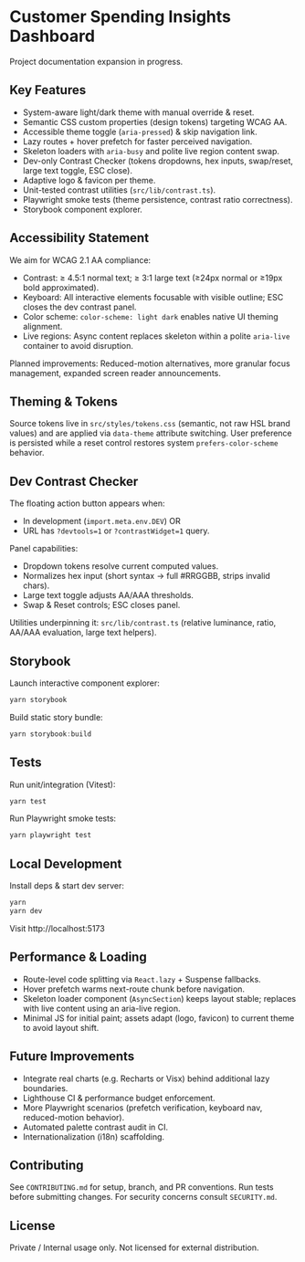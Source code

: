 # Customer Spending Insights Dashboard

Project documentation expansion in progress.

## Key Features
- System-aware light/dark theme with manual override & reset.
- Semantic CSS custom properties (design tokens) targeting WCAG AA.
- Accessible theme toggle (`aria-pressed`) & skip navigation link.
- Lazy routes + hover prefetch for faster perceived navigation.
- Skeleton loaders with `aria-busy` and polite live region content swap.
- Dev-only Contrast Checker (tokens dropdowns, hex inputs, swap/reset, large text toggle, ESC close).
- Adaptive logo & favicon per theme.
- Unit-tested contrast utilities (`src/lib/contrast.ts`).
- Playwright smoke tests (theme persistence, contrast ratio correctness).
- Storybook component explorer.

## Accessibility Statement
We aim for WCAG 2.1 AA compliance:
- Contrast: ≥ 4.5:1 normal text; ≥ 3:1 large text (≥24px normal or ≥19px bold approximated).
- Keyboard: All interactive elements focusable with visible outline; ESC closes the dev contrast panel.
- Color scheme: `color-scheme: light dark` enables native UI theming alignment.
- Live regions: Async content replaces skeleton within a polite `aria-live` container to avoid disruption.

Planned improvements: Reduced-motion alternatives, more granular focus management, expanded screen reader announcements.

## Theming & Tokens
Source tokens live in `src/styles/tokens.css` (semantic, not raw HSL brand values) and are applied via `data-theme` attribute switching. User preference is persisted while a reset control restores system `prefers-color-scheme` behavior.

## Dev Contrast Checker
The floating action button appears when:
- In development (`import.meta.env.DEV`) OR
- URL has `?devtools=1` or `?contrastWidget=1` query.

Panel capabilities:
- Dropdown tokens resolve current computed values.
- Normalizes hex input (short syntax -> full #RRGGBB, strips invalid chars).
- Large text toggle adjusts AA/AAA thresholds.
- Swap & Reset controls; ESC closes panel.

Utilities underpinning it: `src/lib/contrast.ts` (relative luminance, ratio, AA/AAA evaluation, large text helpers).

## Storybook
Launch interactive component explorer:
```powershell
yarn storybook
```
Build static story bundle:
```powershell
yarn storybook:build
```

## Tests
Run unit/integration (Vitest):
```powershell
yarn test
```
Run Playwright smoke tests:
```powershell
yarn playwright test
```

## Local Development
Install deps & start dev server:
```powershell
yarn
yarn dev
```
Visit http://localhost:5173

## Performance & Loading
- Route-level code splitting via `React.lazy` + Suspense fallbacks.
- Hover prefetch warms next-route chunk before navigation.
- Skeleton loader component (`AsyncSection`) keeps layout stable; replaces with live content using an aria-live region.
- Minimal JS for initial paint; assets adapt (logo, favicon) to current theme to avoid layout shift.

## Future Improvements
- Integrate real charts (e.g. Recharts or Visx) behind additional lazy boundaries.
- Lighthouse CI & performance budget enforcement.
- More Playwright scenarios (prefetch verification, keyboard nav, reduced-motion behavior).
- Automated palette contrast audit in CI.
- Internationalization (i18n) scaffolding.

## Contributing
See `CONTRIBUTING.md` for setup, branch, and PR conventions. Run tests before submitting changes. For security concerns consult `SECURITY.md`.

## License
Private / Internal usage only. Not licensed for external distribution.
